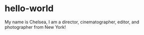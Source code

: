 # hello-world

My name is Chelsea, I am a director, cinematographer, editor, and photographer from New York!
